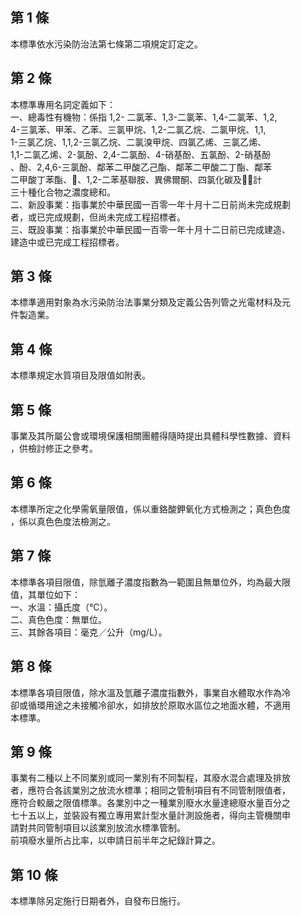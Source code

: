 第 1 條
-------
本標準依水污染防治法第七條第二項規定訂定之。

第 2 條
-------
本標準專用名詞定義如下：  
一、總毒性有機物：係指 1,2- 二氯苯、1,3-二氯苯、1,4-二氯苯、1,2,  
    4-三氯苯、甲苯、乙苯、三氯甲烷、1,2-二氯乙烷、二氯甲烷、1,1,  
    1-三氯乙烷、1,1,2-三氯乙烷、二氯溴甲烷、四氯乙烯、三氯乙烯、  
    1,1-二氯乙烯、2-氯酚、2,4-二氯酚、4-硝基酚、五氯酚、2-硝基酚  
    、酚、2,4,6-三氯酚、鄰苯二甲酸乙己酯、鄰苯二甲酸二丁酯、鄰苯  
    二甲酸丁苯酯、、1,2-二苯基聯胺、異佛爾酮、四氯化碳及，計  
    三十種化合物之濃度總和。  
二、新設事業：指事業於中華民國一百零一年十月十二日前尚未完成規劃  
    者，或已完成規劃，但尚未完成工程招標者。  
三、既設事業：指事業於中華民國一百零一年十月十二日前已完成建造、  
    建造中或已完成工程招標者。

第 3 條
-------
本標準適用對象為水污染防治法事業分類及定義公告列管之光電材料及元  
件製造業。

第 4 條
-------
本標準規定水質項目及限值如附表。

第 5 條
-------
事業及其所屬公會或環境保護相關團體得隨時提出具體科學性數據、資料  
，供檢討修正之參考。

第 6 條
-------
本標準所定之化學需氧量限值，係以重鉻酸鉀氧化方式檢測之；真色色度  
，係以真色色度法檢測之。

第 7 條
-------
本標準各項目限值，除氫離子濃度指數為一範圍且無單位外，均為最大限  
值，其單位如下：  
一、水溫：攝氏度（℃）。  
二、真色色度：無單位。  
三、其餘各項目：毫克／公升（mg/L）。

第 8 條
-------
本標準各項目限值，除水溫及氫離子濃度指數外，事業自水體取水作為冷  
卻或循環用途之未接觸冷卻水，如排放於原取水區位之地面水體，不適用  
本標準。

第 9 條
-------
事業有二種以上不同業別或同一業別有不同製程，其廢水混合處理及排放  
者，應符合各該業別之放流水標準；相同之管制項目有不同管制限值者，  
應符合較嚴之限值標準。各業別中之一種業別廢水水量達總廢水量百分之  
七十五以上，並裝設有獨立專用累計型水量計測設施者，得向主管機關申  
請對共同管制項目以該業別放流水標準管制。  
前項廢水量所占比率，以申請日前半年之紀錄計算之。

第 10 條
--------
本標準除另定施行日期者外，自發布日施行。

